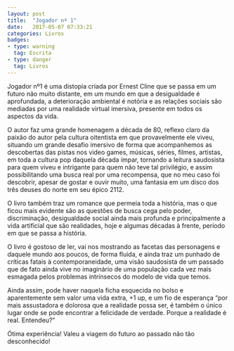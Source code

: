 ```yaml
---
layout: post
title:  "Jogador nº 1"
date:   2017-05-07 07:33:21
categories: Livros
badges:
- type: warning
  tag: Escrita
- type: danger
  tag: Livros
---
```



Jogador nº1 é uma distopia criada por Ernest Cline que se passa em um futuro não muito distante,  em um mundo em que a desigualdade é aprofundada, a deterioração ambiental é notória e  as relações sociais são mediadas por uma realidade virtual imersiva, presente em todos os aspectos da vida.

<!--more-->

O autor faz uma grande homenagem a década de 80, reflexo claro da paixão do autor pela cultura oitentista em que provavelmente ele viveu, situando um grande desafio imersivo de forma que acompanhemos as descobertas das pistas nos video games, músicas, séries, filmes, artistas, em toda a cultura pop daquela década ímpar, tornando a leitura saudosista para quem viveu e intrigante para quem não teve tal privilégio, e assim possibilitando uma busca real por uma recompensa, que no meu caso foi descobrir, apesar de gostar e ouvir muito, uma fantasia em um disco dos três deuses do norte em seu épico 2112.

O livro também traz um romance que permeia toda a história, mas o que ficou mais evidente são as questões de busca cega pelo poder, discriminação, desigualdade social ainda mais profunda e principalmente a vida artificial que são realidades, hoje e algumas décadas à frente, período em que se passa a história.

O livro é gostoso de ler, vai nos mostrando as facetas das personagens e daquele mundo aos poucos, de forma fluida, e ainda traz um punhado de críticas fatais à contemporaneidade, uma visão saudosista de um passado que de fato ainda vive no imaginário de uma população cada vez mais esmagada pelos problemas intrínsecos do modelo de vida que temos.

Ainda assim, pode haver naquela ficha esquecida no bolso e aparentemente sem valor uma vida extra, +1 up, e um fio de esperança “por mais assustadora e dolorosa que a realidade possa ser, é também o único lugar onde se pode encontrar a felicidade de verdade.  Porque a realidade é real. Entendeu?”

Ótima experiência! Valeu a viagem do futuro ao passado não tão desconhecido!
